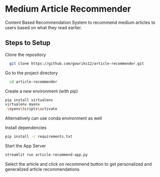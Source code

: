 # Medium Article Recommender
Content Based Recommendation System to recommend medium articles to users based on what they read earlier.

## Steps to Setup

Clone the repository
```bash
  git clone https://github.com/gowriks12/article-recommender.git
```
Go to the project directory

```bash
  cd article-recommender
```

Create a new environment (with pip)
```bash
pip install virtualenv
virtualenv myenv
.\myenv\Scripts\activate
```
Alternatively can use conda environment as well

Install dependencies
```bash
pip install -r requirements.txt
```

Start the App Server
```bash
streamlit run article-recommend-app.py
```

Select the article and click on recommend button to get personalized and generalized article recommendations
